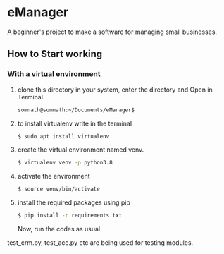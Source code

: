 # eManager
A beginner's project to make a software for managing small businesses.

## How to Start working
### With a virtual environment
1. clone this directory in your system, enter the directory and Open in Terminal.
    ```sh
    somnath@somnath:~/Documents/eManager$ 
    ```
3. to install virtualenv write in the terminal
    ```sh
    $ sudo apt install virtualenv
    ```
 2. create the virtual environment named venv.
    ```sh
    $ virtualenv venv -p python3.8
    ```
 3. activate the environment
    ```sh
    $ source venv/bin/activate
    ```
 4. install the required packages using pip
    ```sh
    $ pip install -r requirements.txt
    ```
    Now, run the codes as usual.


test_crm.py, test_acc.py etc are being used for testing modules.
